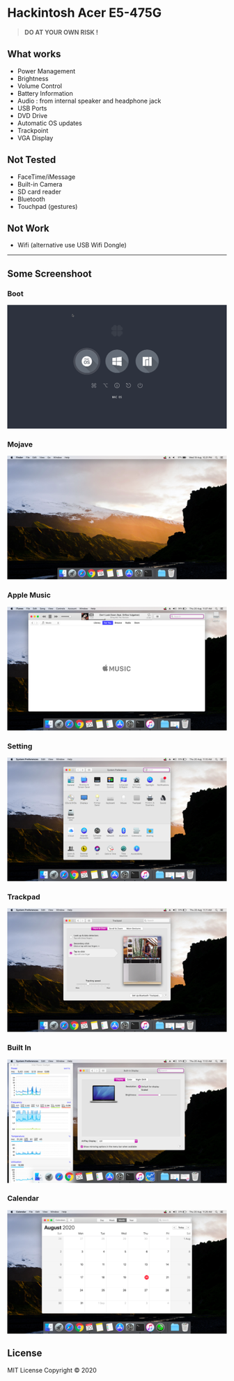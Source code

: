 # Hackintosh Acer E5-475G

> **DO AT YOUR OWN RISK !**

## What works
- Power Management
- Brightness
- Volume Control
- Battery Information
- Audio : from internal speaker and headphone jack
- USB Ports
- DVD Drive
- Automatic OS updates
- Trackpoint
- VGA Display

## Not Tested
- FaceTime/iMessage
- Built-in Camera
- SD card reader
- Bluetooth
- Touchpad (gestures)

## Not Work
- Wifi (alternative use USB Wifi Dongle)

<hr>

## Some Screenshoot
### Boot

<img src="IMAGE/01_Boot.png">

### Mojave
<img src="IMAGE/02_Mojave.png">

### Apple Music
<img src="IMAGE/03_Apple_Music.png">

### Setting
<img src="IMAGE/04_Setting_Preferences.png">

### Trackpad
<img src="IMAGE/05_Trackpad.png">

### Built In
<img src="IMAGE/06_Built_In.png">

### Calendar
<img src="IMAGE/07_Calendar.png">

## License

MIT License
Copyright &copy; 2020
